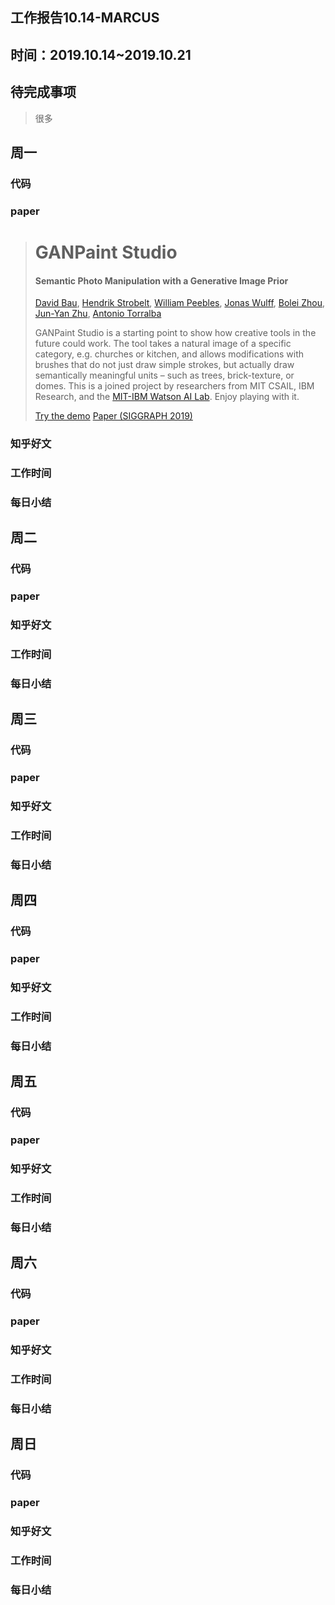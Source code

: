 ## 工作报告10.14-MARCUS



## 时间：2019.10.14~2019.10.21



## 待完成事项

> 很多
>
> 

## 周一



### 代码



### paper

>#  GANPaint Studio
>
>#### Semantic Photo Manipulation with a Generative Image Prior
>
>[David Bau](https://people.csail.mit.edu/davidbau/home/), [Hendrik Strobelt](http://hendrik.strobelt.com/), [William Peebles](https://www.linkedin.com/in/william-peebles-a980a212a/), [Jonas Wulff](https://scholar.google.com/citations?user=ft85d8kAAAAJ&hl=en), [Bolei Zhou](http://bzhou.ie.cuhk.edu.hk/), [Jun-Yan Zhu](https://people.csail.mit.edu/junyanz/), [Antonio Torralba](http://web.mit.edu/torralba/www/)
>
>GANPaint Studio is a starting point to show how creative tools in the future could work. The tool takes a natural image of a specific category, e.g. churches or kitchen, and allows modifications with brushes that do not just draw simple strokes, but actually draw semantically meaningful units – such as trees, brick-texture, or domes. This is a joined project by researchers from MIT CSAIL, IBM Research, and the [MIT-IBM Watson AI Lab](https://mitibmwatsonailab.mit.edu/). Enjoy playing with it.
>
>
>
>[Try the demo](http://ganpaint.io/demo/) [Paper (SIGGRAPH 2019)](http://ganpaint.io/#paper)





### 知乎好文



### 工作时间



### 每日小结



## 周二

### 代码



### paper



### 知乎好文





### 工作时间



### 每日小结



## 周三



### 代码



### paper



### 知乎好文







### 工作时间



### 每日小结





## 周四

### 代码





### paper



### 知乎好文



### 工作时间



### 每日小结



## 周五

### 代码



### paper



### 知乎好文





### 工作时间



### 每日小结



## 周六

### 代码



### paper



### 知乎好文





### 工作时间



### 每日小结







## 周日

### 代码



### paper





### 知乎好文





### 工作时间



### 每日小结



